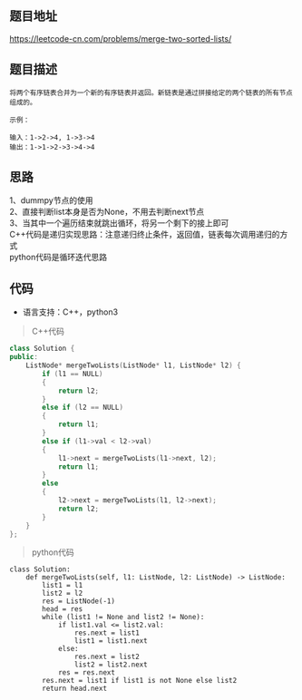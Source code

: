 ## 题目地址
https://leetcode-cn.com/problems/merge-two-sorted-lists/

## 题目描述
```
将两个有序链表合并为一个新的有序链表并返回。新链表是通过拼接给定的两个链表的所有节点组成的。 

示例：

输入：1->2->4, 1->3->4
输出：1->1->2->3->4->4

```
## 思路
1、dummpy节点的使用  
2、直接判断list本身是否为None，不用去判断next节点  
3、当其中一个遍历结束就跳出循环，将另一个剩下的接上即可  
C++代码是递归实现思路：注意递归终止条件，返回值，链表每次调用递归的方式  
python代码是循环迭代思路

## 代码
* 语言支持：C++，python3
> C++代码
```c++
class Solution {
public:
    ListNode* mergeTwoLists(ListNode* l1, ListNode* l2) {
        if (l1 == NULL)
        {
            return l2;
        }
        else if (l2 == NULL)
        {
            return l1;
        }
        else if (l1->val < l2->val)
        {
            l1->next = mergeTwoLists(l1->next, l2);
            return l1;
        }
        else
        {
            l2->next = mergeTwoLists(l1, l2->next);
            return l2;
        }
    }
};
```
> python代码
```
class Solution:
    def mergeTwoLists(self, l1: ListNode, l2: ListNode) -> ListNode:
        list1 = l1
        list2 = l2
        res = ListNode(-1)
        head = res
        while (list1 != None and list2 != None):      
            if list1.val <= list2.val:
                res.next = list1
                list1 = list1.next
            else:
                res.next = list2
                list2 = list2.next
            res = res.next
        res.next = list1 if list1 is not None else list2
        return head.next  
```
